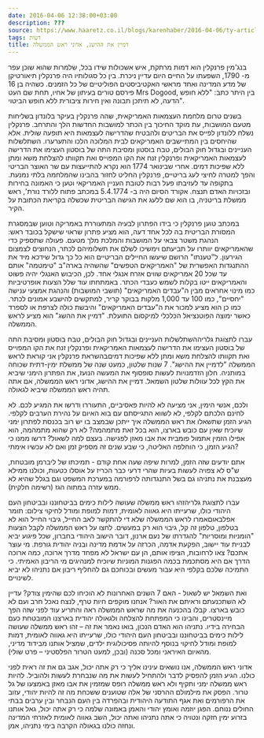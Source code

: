 ```yaml
---
date: 2016-04-06 12:38:00+03:00
description: ???
source: https://www.haaretz.co.il/blogs/karenhaber/2016-04-06/ty-article/0000017f-f8db-d318-afff-fbfbe4940000
tags: דעות
title: דמיין את ההישג, אדוני ראש הממשלה
---
```


בנג'מין פרנקלין הוא דמות מרתקת, איש אשכולות שידו בכל, שלמרות שהוא שוכן עפר מ- 1790, השפעתו על החיים היום עדיין ניכרת. בין כל סגולותיו היה פרנקלין תיאורטיקן של מדע המדינה ואחד מראשי האקטיביסטים הפוליטיים של כל הזמנים. כשהיה בן 16 פירסם טורים בעיתון של אחיו, תחת שם העט Mrs Dogood, בין היתר כתב: "ללא חופש הדעה, לא תיתכן תבונה ואין חירות ציבורית ללא חופש הביטוי".

בשנים טרום מלחמת העצמאות האמריקאית, שהה פרנקלין בעיקר בלונדון בשליחות מטעם המושבות, עת מוקד החיכוך בין הכתר למושבות החדשות הלך והתרחב. פרנקלין נשלח ללונדון לפייס את הבריטים ולהבטיח שהדרישה לעצמאות היא תופעה שולית. אלא שהיחסים בין המתיישבים האמריקאים לבית המלוכה הלכו והתערערו. השתלשלות העניינים ובגדול חוק הבולים, טבח בוסטון ומסיבת התה של בוסטון העצימו את הדרישה לעצמאות האמריקאית ופרנקלין זנח את הקו המפוייס ואת תקוותו להצלחת משא ומתן ללא שפיכות דמים. אחרי שבינואר 1774 הוא נקרא להתייעצות עם שר האוצר הבריטי והפך למטרה לחיצי לעג בריטיים, פרנקלין החליט לחזור בהבינו שהמלחמה בלתי נמנעת. בתקופה עד לעזיבתו פעל רבות לטובת העניין האמריקאי וטען כי האמונה בחירות ובזכויות האדם תנצח. אקורד הסיום היה ב- 5.4.1774 במכתב פתוח ללורד נורת', ראש ממשלת בריטניה, בו הוא שם ללעג את הגישה הבריטית שכשלה בקריאת הכתובת על הקיר.

במכתב טוען פרנקלין כי בידו הפתרון לבעיה המתעוררת באמריקה וטוען שבמסגרת המסורת הבריטית בה לכל אחד דעה, הוא מציע פתרון שראוי שישקל בכובד ראש: הנהגת משטר צבאי על המושבות והמלכת מלך מטעם. פעולה שתספיק כדי שהאמריקאים יוותרו על תביעתם וימשיכו לשלם את תשלומיהם לכתר, הנחוצים לצמצום הגירעון. ל"טענתו" הרושם שיעשו החיילים הבריטיים הוא כל כך גדול שידכא מיד את ההתנגדות האפשרית של "האמריקאים הטפשים" שהשהיה בארה"ב "טימטמה" אותם עד שכל 20 אמריקאים שווים אזרח אנגלי אחד. לכן, הכיבוש האנגלי יהיה פשוט והאמריקאים ייטו בקלות לשמש כעבדי הכתר. באמתחתו עוד שלל הצעות אופרטיביות כמו מינוי אחראים מבין ה"עבדים האמריקאים" (תושבי המושבות) והנהגת אמצעי ענישה "יחסיים", כמו 100 עד 1,000 מלקות בבוקר קריר, למתקשים להישבע אמונים לכתר. כמו כן הוא מציע למכור את ה"עבדים האמריקאים" והיבשת כולה לצרפת או לספרד כאשר ימוצה הפוטנציאל הכלכלי למיקסום התועלת. "דמיין את ההשג" הוא מציע לראש הממשלה.

 עברו לתצוגת גלריההשתלשלות העניינים ובגדול חוק הבולים, טבח בוסטון ומסיבת התה של בוסטון העצימו את הדרישה לעצמאות האמריקאית ופרנקלין זנח את הקו המפוייס ואת תקוותו להצלחת משא ומתן ללא שפיכות דמיםבהשראת פרנקלין אני קוראת לראש הממשלה "לדמיין את ההישג". 7 שנות שלטון, כמעט שנה של ממשלת ימין-דתית שכוחה במותניה. חלון הזדמנויות לעשות סופסוף את המעשה הנועז, את הפתרון הימני שיביא את הקץ לכל עוולות שלטון השמאל. דמיין את ההישג, אדוני ראש הממשלה, אם אתה תהיה ראש הממשלה שיביא לגאולה.

ולכם, אנשי הימין, אני מציעה לא להיות פאסיביים, התעוררו ודרשו את המגיע לכם. לא לחינם הלכתם לקלפי, לא לשווא התגייסתם עם בוא האיום על נהירת הערבים לקלפי. הגיע הזמן שתשאלו את ראש הממשלה איך ייתכן שבמצב בו יש רוב בכנסת לפתרון ימני שיוכיח שאין עם כובש בארצו, הוא בכל זאת מתמהמה? לא רק שהוא מתמהמה, הוא אפילו הזמין אתמול פומבית את אבו מאזן לפגישה. בעצם למה לשאול? דרשו ממנו כי הגיע הזמן, כי הוחלפה האליטה, כי שבע שנים זה מספיק זמן ואם לא עכשיו אימתי?

אתם יודעים שזה הזמן, למרות שיפה שעה אחת קודם - תמיכתו של ליברמן מובטחת, ש"ס לא צפויה לעשות בעיות שהרי דרעי כבר הכריז על אוסלו כטעות, וכולנו ממילא מעצבנת את נתניהו גם בשל התנגדותה לרפורמה במערכת המשפט וגם בגלל שהיא לא ממש עזרה במתוה הגז (רשימה חלקית).

 עברו לתצוגת גלריהזהו ראש ממשלה שעושה לילות כימים בביטחוננו ובביטחון העם היהודי כולו, שרעייתו היא גאווה לאומית, דמות למופת ומודל לחיקוי צילום: תומר אפלבאוםאמרו לראש הממשלה שלא די להתקשר לאב החייל, גיבוי החייל הוא לא בטלפון, טלפון זה קל, גיבוי הוא רק במעשים. לחצו על ראש הממשלה לקבל הצעות "הומניות ומוסריות" להגדרתו של נעם ארנון, דובר הישוב היהודי בחברון, שכל פיגוע יביא לבניית עוד יישוב, הפקעת אדמה, הכרזה על אדמת מדינה ובניה יהודית גורפת. מי עוצר אתכם? צאו לרחובות, הציפו אותם, הן עם ישראל לא מפחד מדרך ארוכה, כמה ארוכה הדרך אם היא מסתכמת בכמה הפגנות המוניות שיוכיח למנהיגים מי הריבון האמיתי. כי התמיכה שלכם בקלפי היא עבור מעשים ובכוחכם גם להחליף ריבון אם נתניהו לא יביא לשינויים.

ואת השמאל יש לשאול - האם 7 השנים האחרונות לא הוכיחו לכם שהימין צודק? עדיין לא השתכנעתם וראיתם את האור? אנחנו מוקפים חיות טרף, לנצח נאכל חרב ועם לא כובש בארצו. קבלו בהכנעה את מה שראש הממשלה ראה והתריע עוד לפני שזה הפך מיינסטרים, והבינו כי המפתחת להצלחה ולגאולה יהודית בארצנו המובטחת כעם הבחירה בידיו. נתניהו הוא האדם הנכון, בואו נאמר את זה – זהו ראש ממשלה שעושה לילות כימים בביטחוננו ובביטחון העם היהודי כולו, שרעייתו היא גאווה לאומית, דמות למופת ומודל לחיקוי בנוסף להיותה פסיכולוגית ילדים, שמציל אותנו מבידוד מדיני, מהאיום האיראני ומכל סכנה (ובכן, למעט הטרור הפלסטיני – פרט שולי).

אדוני ראש הממשלה, אנו נושאים עינינו אליך כי רק אתה יכול, אגב גם את זה ראית לפני כולנו. הגיע הזמן להפסיק לדבר ולהתחיל לעשות את מה שנבחרת לעשות ולהוביל. להיות ראש ממשלה ימני ותקיף ולא ראש ממשלה רופס שמזמין את אבו מאזן באמצעו של גל טרור. הפסק את מילמולם ההרסני של אלה שטוענים ששכחת מה זה להיות יהודי, עזוב את הרפורמים ואת אגף התודעה היהודית ובהפרדה בין העם הנבחר ובין ערבים בבתי החולים ננוחם. הפגן יוזמה ואומץ יהודי והאמן באמונה שלמה כי רק אתה יכול, גאל אותנו בזרוע ימין חזקה ונטויה כי אתה נתניהו ואתה יכול, השב גאווה לאומית לאזרחי המדינה ונחזה כולנו בגאולה הקרבה בימי נתניהו, אמן.